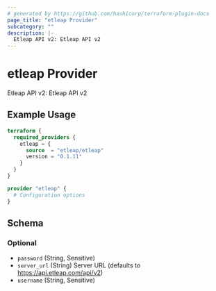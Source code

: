 ```yaml
---
# generated by https://github.com/hashicorp/terraform-plugin-docs
page_title: "etleap Provider"
subcategory: ""
description: |-
  Etleap API v2: Etleap API v2
---
```


# etleap Provider

Etleap API v2: Etleap API v2

## Example Usage

```terraform
terraform {
  required_providers {
    etleap = {
      source  = "etleap/etleap"
      version = "0.1.11"
    }
  }
}

provider "etleap" {
  # Configuration options
}
```

<!-- schema generated by tfplugindocs -->
## Schema

### Optional

- `password` (String, Sensitive)
- `server_url` (String) Server URL (defaults to https://api.etleap.com/api/v2)
- `username` (String, Sensitive)
